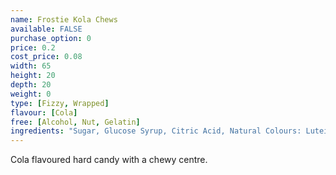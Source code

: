 ```yaml
---
name: Frostie Kola Chews
available: FALSE
purchase_option: 0
price: 0.2
cost_price: 0.08
width: 65
height: 20
depth: 20
weight: 0
type: [Fizzy, Wrapped]
flavour: [Cola]
free: [Alcohol, Nut, Gelatin]
ingredients: "Sugar, Glucose Syrup, Citric Acid, Natural Colours: Lutein, Anthocyanins; Flavouring, Acidity Regulator: Sodium Citrates"
---
```

Cola flavoured hard candy with a chewy centre.